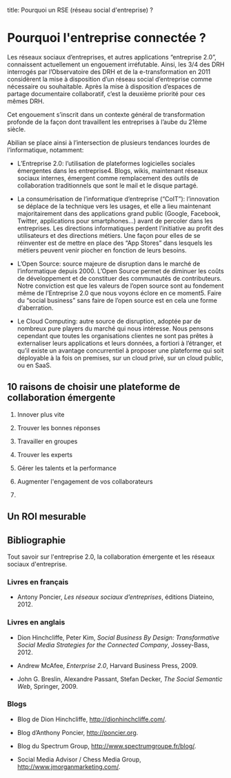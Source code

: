 title: Pourquoi un RSE (réseau social d'entreprise) ?

# Pourquoi l'entreprise connectée ?

Les réseaux sociaux d’entreprises, et autres applications “entreprise 2.0”, connaissent actuellement un engouement irréfutable. Ainsi, les 3/4 des DRH interrogés par l’Observatoire des DRH et de la e-transformation en 2011 considèrent la mise à disposition d’un réseau social d’entreprise comme nécessaire ou souhaitable. Après la mise à disposition d’espaces de partage documentaire collaboratif, c’est la deuxième priorité pour ces mêmes DRH.

Cet engouement s’inscrit dans un contexte général de transformation profonde de la façon dont travaillent les entreprises à l’aube du 21ème siècle.

Abilian se place ainsi à l’intersection de plusieurs tendances lourdes de l’informatique, notamment:

- L’Entreprise 2.0: l’utilisation de plateformes logicielles sociales émergentes dans les entreprise4. Blogs, wikis, maintenant réseaux sociaux internes, émergent comme remplacement des outils de collaboration traditionnels que sont le mail et le disque partagé.

- La consumérisation de l’informatique d’entreprise (“CoIT”): l’innovation se déplace de la technique vers les usages, et elle a lieu maintenant majoritairement dans des applications grand public (Google, Facebook, Twitter, applications pour smartphones...) avant de percoler dans les entreprises. Les directions informatiques perdent l’initiative au profit des utilisateurs et des directions métiers. Une façon pour elles de se réinventer est de mettre en place des “App Stores” dans lesquels les métiers peuvent venir piocher en fonction de leurs besoins.

- L’Open Source: source majeure de disruption dans le marché de l’informatique depuis 2000. L’Open Source permet de diminuer les coûts de développement et de constituer des communautés de contributeurs. Notre conviction est que les valeurs de l’open source sont au fondement même de l’Entreprise 2.0 que nous voyons éclore en ce moment5. Faire du “social business” sans faire de l’open source est en cela une forme d’aberration.

- Le Cloud Computing: autre source de disruption, adoptée par de nombreux pure players du marché qui nous intéresse. Nous pensons cependant que toutes les organisations clientes ne sont pas prêtes à externaliser leurs applications et leurs données, a fortiori à l’étranger, et qu’il existe un avantage concurrentiel à proposer une plateforme qui soit déployable à la fois on premises, sur un cloud privé, sur un cloud public, ou en SaaS.


## 10 raisons de choisir une plateforme de collaboration émergente

1. Innover plus vite

2. Trouver les bonnes réponses

3. Travailler en groupes

4. Trouver les experts

5. Gérer les talents et la performance

6. Augmenter l'engagement de vos collaborateurs

7.


## Un ROI mesurable




## Bibliographie

Tout savoir sur l'entreprise 2.0, la collaboration émergente et les
réseaux sociaux d'entreprise.

### Livres en français

- Antony Poncier, *Les réseaux sociaux d’entreprises*, éditions Diateino, 2012.

### Livres en anglais

- Dion Hinchcliffe, Peter Kim, *Social Business By Design:
Transformative Social Media Strategies for the Connected Company*, Jossey-Bass, 2012.

- Andrew McAfee, *Enterprise 2.0*, Harvard Business Press, 2009.

- John G. Breslin, Alexandre Passant, Stefan Decker, *The Social Semantic Web*,
Springer, 2009.

### Blogs

- Blog de Dion Hinchcliffe, <http://dionhinchcliffe.com/>.

- Blog d’Anthony Poncier, <http://poncier.org>.

- Blog du Spectrum Group, <http://www.spectrumgroupe.fr/blog/>.

- Social Media Advisor / Chess Media Group, <http://www.jmorganmarketing.com/>.
